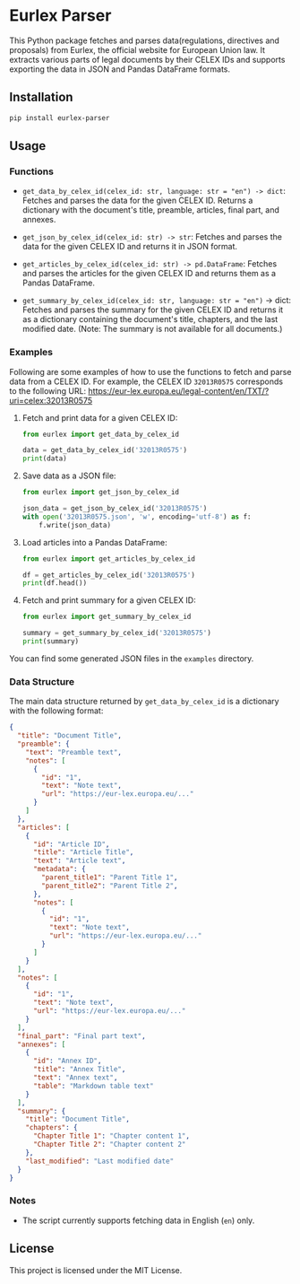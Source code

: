 # Eurlex Parser

This Python package fetches and parses data(regulations, directives and proposals) from Eurlex, the official website for European Union law. It extracts various parts of legal documents by their CELEX IDs and supports exporting the data in JSON and Pandas DataFrame formats.

## Installation

```bash
pip install eurlex-parser
```

## Usage

### Functions

- `get_data_by_celex_id(celex_id: str, language: str = "en") -> dict`: Fetches and parses the data for the given CELEX ID. Returns a dictionary with the document's title, preamble, articles, final part, and annexes.
  
- `get_json_by_celex_id(celex_id: str) -> str`: Fetches and parses the data for the given CELEX ID and returns it in JSON format.

- `get_articles_by_celex_id(celex_id: str) -> pd.DataFrame`: Fetches and parses the articles for the given CELEX ID and returns them as a Pandas DataFrame.

- `get_summary_by_celex_id(celex_id: str, language: str = "en")` -> dict: Fetches and parses the summary for the given CELEX ID and returns it as a dictionary containing the document's title, chapters, and the last modified date. (Note: The summary is not available for all documents.)

### Examples

Following are some examples of how to use the functions to fetch and parse data from a CELEX ID. For example, the CELEX ID `32013R0575` corresponds to the following URL: https://eur-lex.europa.eu/legal-content/en/TXT/?uri=celex:32013R0575
1. Fetch and print data for a given CELEX ID:
    ```python
    from eurlex import get_data_by_celex_id

    data = get_data_by_celex_id('32013R0575')
    print(data)
    ```

2. Save data as a JSON file:
    ```python
    from eurlex import get_json_by_celex_id

    json_data = get_json_by_celex_id('32013R0575')
    with open('32013R0575.json', 'w', encoding='utf-8') as f:
        f.write(json_data)
    ```

3. Load articles into a Pandas DataFrame:
    ```python
    from eurlex import get_articles_by_celex_id

    df = get_articles_by_celex_id('32013R0575')
    print(df.head())
    ```
4. Fetch and print summary for a given CELEX ID:
    ```python
    from eurlex import get_summary_by_celex_id

    summary = get_summary_by_celex_id('32013R0575')
    print(summary)
    ```


You can find some generated JSON files in the `examples` directory.

### Data Structure

The main data structure returned by `get_data_by_celex_id` is a dictionary with the following format:
```json
{
  "title": "Document Title",
  "preamble": {
    "text": "Preamble text",
    "notes": [
      {
        "id": "1",
        "text": "Note text",
        "url": "https://eur-lex.europa.eu/..."
      }
    ]
  },
  "articles": [
    {
      "id": "Article ID",
      "title": "Article Title",
      "text": "Article text",
      "metadata": {
        "parent_title1": "Parent Title 1",
        "parent_title2": "Parent Title 2",
      },
      "notes": [
        {
          "id": "1",
          "text": "Note text",
          "url": "https://eur-lex.europa.eu/..."
        }
      ]
    }
  ],
  "notes": [
    {
      "id": "1",
      "text": "Note text",
      "url": "https://eur-lex.europa.eu/..."
    }
  ],
  "final_part": "Final part text",
  "annexes": [
    {
      "id": "Annex ID",
      "title": "Annex Title",
      "text": "Annex text",
      "table": "Markdown table text"
    }
  ],
  "summary": {
    "title": "Document Title",
    "chapters": {
      "Chapter Title 1": "Chapter content 1",
      "Chapter Title 2": "Chapter content 2"
    },
    "last_modified": "Last modified date"
  }
}
```

### Notes

- The script currently supports fetching data in English (`en`) only.

## License

This project is licensed under the MIT License.